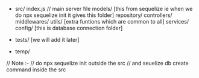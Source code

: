 - src/
    index.js // main server file
    models/ [this from sequelize ie when we do npx sequelize init it gives this folder]
    repository/
    controllers/
    middlewares/
    utils/ [extra funtions which are common to all]
    services/
    config/ [this is database connection folder]

- tests/ [we will add it later]
- temp/


// Note :-
// do npx sequelize init outside the src
// and seuelize db create command inside the src